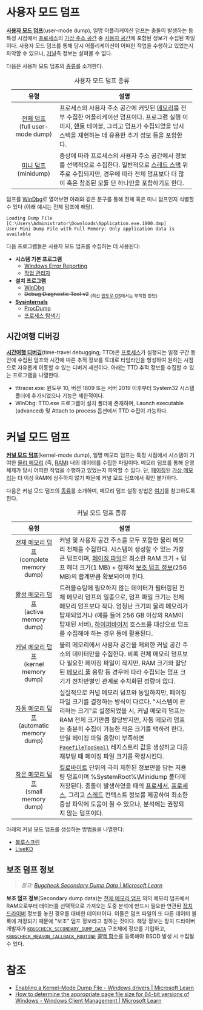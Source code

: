 # 사용자 모드 덤프
**[사용자 모드 덤프](https://learn.microsoft.com/en-us/windows-hardware/drivers/debugger/user-mode-dump-files)**(user-mode dump), 일명 어플리케이션 덤프는 충돌이 발생하는 등 특정 시점에서 [프로세스](Process.md)의 [가상 주소 공간](Process.md#가상-주소-공간) 중 [사용자 공간](Processor.md#권한-수준)에 포함된 정보가 수집된 파일이다. 사용자 모드 덤프를 통해 당시 어플리케이션이 어떠한 작업을 수행하고 있었는지 파악할 수 있으나, [커널](Kernel.md#커널)측 정보는 살펴볼 수 없다.

다음은 사용자 모드 덤프의 [종류](https://learn.microsoft.com/en-us/windows-hardware/drivers/debugger/user-mode-dump-files)를 소개한다.

<table style="width: 95%; margin-left: auto; margin-right: auto;"><caption style="caption-side: top;">사용자 모드 덤프 종류</caption><colgroup><col style="width: 25%;"/><col style="width: 75%;"/></colgroup><thead><tr><th style="text-align: center;">유형</th><th style="text-align: center;">설명</th></tr></thead><tbody><tr><td style="text-align: center;"><a href="https://learn.microsoft.com/en-us/windows-hardware/drivers/debugger/user-mode-dump-files#full">전체 덤프</a><br/>(full user-mode dump)</td><td>프로세스의 사용자 주소 공간에 커밋된 <a href="Memory.md">메모리</a>를 전부 수집한 어플리케이션 덤프이다. 프로그램 실행 이미지, <a href="Process.md#핸들">핸들</a> 테이블, 그리고 덤프가 수집되었을 당시 스택을 재현하는 데 유용한 추가 정보 등을 포함한다.</td></tr><tr><td style="text-align: center;"><a href="https://learn.microsoft.com/en-us/windows-hardware/drivers/debugger/user-mode-dump-files#minidumps">미니 덤프</a><br/>(minidump)</td><td>증상에 따라 프로세스의 사용자 주소 공간에서 정보를 선택적으로 수집한다. 일반적으로 <a href="Thread.md">스레드 스택</a> 위주로 수집되지만, 경우에 따라 전체 덤프보다 더 많이 혹은 참조된 모듈 단 하나만을 포함하기도 한다.</td></tr></tbody></table>

덤프를 [WinDbg](WinDbg.md)로 열어보면 아래와 같은 문구를 통해 전체 혹은 미니 덤프인지 식별할 수 있다 (아래 예시는 전체 덤프에 해당).

```windbg
Loading Dump File [C:\Users\Administrator\Downloads\Application.exe.1000.dmp]
User Mini Dump File with Full Memory: Only application data is available
```

다음 프로그램들은 사용자 모드 덤프를 수집하는 데 사용된다:

* **시스템 기본 프로그램**
    * [Windows Error Reporting](WER.md)
    * [작업 관리자](TaskMgr.md)
* **설치 프로그램**
    * [WinDbg](WinDbg.md)
    * <s>Debug Diagnostic Tool v2</s>&nbsp;<sub>(최신 [윈도우 OS](Windows.md)에서는 부적합 판단)</sub>
* **[Sysinternals](Sysinternals.md)**
    * [ProcDump](ProcDump.md)
    * [프로세스 탐색기](Procexp.md)

## 시간여행 디버깅
**[시간여행 디버깅](https://aka.ms/ttd)**(time-travel debugging; TTD)은 [프로세스](Process.md)가 실행되는 일정 구간 동안에 수집된 덤프와 시간에 따른 추적 정보를 토대로 타임라인을 형성하여 원하는 시점으로 자유롭게 이동할 수 있는 디버거 세션이다. 아래는 TTD 추적 정보를 수집할 수 있는 프로그램을 나열한다.

* tttracer.exe: 윈도우 10, 버전 1809 또는 서버 2019 이후부터 System32 시스템 폴더에 추가되었으나 기능은 제한적이다.
* WinDbg: TTD.exe 프로그램이 설치 폴더에 존재하며, Launch executable (advanced) 및 Attach to process 옵션에서 TTD 수집이 가능하다.

# 커널 모드 덤프
**[커널 모드 덤프](https://learn.microsoft.com/en-us/windows-hardware/drivers/debugger/kernel-mode-dump-files)**(kernel-mode dump), 일명 메모리 덤프는 특정 시점에서 시스템이 기여한 [물리 메모리](https://en.wikipedia.org/wiki/Computer_memory) (즉, [RAM](https://en.wikipedia.org/wiki/Random-access_memory)) 내의 데이터를 수집한 파일이다. 메모리 덤프를 통해 운영체제가 당시 어떠한 작업을 수행하고 있었는지 파악할 수 있다. 단, [페이징](Memory.md#페이징-파일)된 [가상 메모리](Memory.md#가상-메모리)는 더 이상 RAM에 상주하지 않기 때문에 커널 모드 덤프에서 확인 불가하다.

다음은 커널 모드 덤프의 [종류](https://learn.microsoft.com/en-us/windows-hardware/drivers/debugger/varieties-of-kernel-mode-dump-files)를 소개하며, 메모리 덤프 설정 방법은 [여기](BSOD.md#bsod-설정)를 참고하도록 한다.

<table style="width: 95%; margin-left: auto; margin-right: auto;"><caption style="caption-side: top;">커널 모드 덤프 종류</caption><colgroup><col style="width: 25%;"/><col style="width: 75%;"/></colgroup><thead><tr><th style="text-align: center;">유형</th><th style="text-align: center;">설명</th></tr></thead><tbody><tr><td style="text-align: center;"><a href="https://learn.microsoft.com/en-us/windows-hardware/drivers/debugger/complete-memory-dump">전체 메모리 덤프</a><br/>(complete memory dump)</td><td>커널 및 사용자 공간 주소를 모두 포함한 물리 메모리 전체를 수집한다. 시스템이 생성할 수 있는 가장 큰 덤프이며, <a href="Memory.md#페이징-파일">페이징 파일</a>은 최소한 RAM 크기 + 덤프 헤더 크기(1 MB) + 잠재적 <a href="#보조-덤프-정보">보조 덤프 정보</a>(256 MB)의 합계만큼 확보되어야 한다.</td></tr><tr><td style="text-align: center;"><a href="https://learn.microsoft.com/en-us/windows-hardware/drivers/debugger/active-memory-dump">활성 메모리 덤프</a><br/>(active memory dump)</td><td>트러블슈팅에 필요하지 않는 데이터가 필터링된 전체 메모리 덤프의 일종으로, 덤프 파일 크기는 전체 메모리 덤프보다 작다. 엄청난 크기의 물리 메모리가 탑재되었거나 (예를 들어 256 GB 이상의 RAM이 탑재된 서버), <a href="Hypervisor.md">하이퍼바이저</a> 호스트를 대상으로 덤프를 수집해야 하는 경우 등에 활용된다.</td></tr><tr><td style="text-align: center;"><a href="https://learn.microsoft.com/en-us/windows-hardware/drivers/debugger/kernel-memory-dump">커널 메모리 덤프</a><br/>(kernel memory dump)</td><td>물리 메모리에서 사용자 공간을 제외한 커널 공간 주소의 데이터만을 수집한다. 비록 전체 메모리 덤프보다 필요한 페이징 파일이 작지만, RAM 크기와 할당된 <a href="Memory.md#메모리-풀">메모리 풀</a> 용량 등 경우에 따라 수집되는 덤프 크기가 천차만별인 관계로 수치화된 정량이 없다.</td></tr><tr><td style="text-align: center;"><a href="https://learn.microsoft.com/en-us/windows-hardware/drivers/debugger/automatic-memory-dump">자동 메모리 덤프</a><br/>(automatic memory dump)</td><td>실질적으로 커널 메모리 덤프와 동일하지만, 페이징 파일 크기를 결정하는 방식이 다르다. "시스템이 관리하는 크기"로 설정되었을 시, 커널 메모리 덤프는 RAM 전체 크기만큼 할당받지만, 자동 메모리 덤프는 충분히 수집이 가능한 작은 크기를 택하려 한다. 만일 페이징 파일 용량이 부족하면 <a href="BSOD.md#bsod-설정"><code>PagefileTooSmall</code></a> 레지스트리 값을 생성하고 다음 재부팅 때 페이징 파일 크기를 확장시킨다.</td></tr><tr><td style="text-align: center;"><a href="https://learn.microsoft.com/en-us/windows-hardware/drivers/debugger/small-memory-dump">작은 메모리 덤프</a><br/>(small memory dump)</td><td><a href="https://en.wikipedia.org/wiki/Kilobyte">킬로바이트</a> 단위의 극히 제한된 정보만을 담는 저용량 덤프이며 %SystemRoot%\Minidump 폴더에 저장된다. 충돌이 발생하였을 때의 <a href="Processor.md">프로세서</a>, <a href="Process.md">프로세스</a>, 그리고 <a href="Thread.md">스레드</a> 컨텍스트 정보를 제공하여 최소한 증상 파악에 도움이 될 수 있으나, 분석에는 권장되지 않는 덤프이다.</td></tr></tbody></table>

아래의 커널 모드 덤프를 생성하는 방법들을 나열한다:

* [블루스크린](BSOD.md)
* [LiveKD](LiveKD.md)

## 보조 덤프 정보
> *참고: [Bugcheck Secondary Dump Data | Microsoft Learn](https://learn.microsoft.com/en-us/shows/inside/bugcheck-secondary-dump-data)*

**보조 덤프 정보**(Secondary dump data)는 [전체 메모리 덤프](#커널-모드-덤프) 외의 메모리 덤프에서 RAM으로부터 데이터를 선택적으로 가져오는 도중 분석에 반드시 필요한 연관된 [장치 드라이버](Driver.md) 정보를 놓친 경우를 대비한 데이터이다. 이들은 덤프 파일의 또 다른 데이터 블록에 저장되기 때문에 "보조" 덤프 정보라고 칭하는 것이다. 해당 정보는 장치 드라이버 개발자가 [`KBUGCHECK_SECONDARY_DUMP_DATA`](https://learn.microsoft.com/en-us/windows-hardware/drivers/ddi/wdm/ns-wdm-_kbugcheck_secondary_dump_data) 구조체에 정보를 기입하고, [`KBUGCHECK_REASON_CALLBACK_ROUTINE`](https://learn.microsoft.com/en-us/windows-hardware/drivers/ddi/wdm/nc-wdm-kbugcheck_reason_callback_routine) [콜백 함수](C.md#콜백-함수)를 등록해야 BSOD 발생 시 수집될 수 있다.

# 참조
* [Enabling a Kernel-Mode Dump File - Windows drivers &#124; Microsoft Learn](https://learn.microsoft.com/en-us/windows-hardware/drivers/debugger/enabling-a-kernel-mode-dump-file)
* [How to determine the appropriate page file size for 64-bit versions of Windows - Windows Client Management &#124; Microsoft Learn](https://learn.microsoft.com/en-us/windows/client-management/determine-appropriate-page-file-size)
